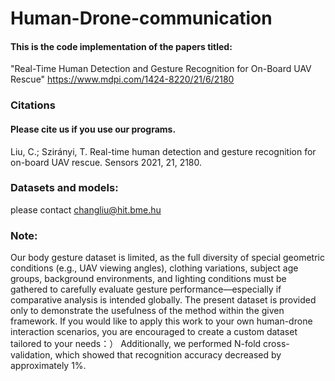 # Human-Drone-communication

#### This is the code implementation of the papers titled:
"Real-Time Human Detection and Gesture Recognition for On-Board UAV Rescue" 
https://www.mdpi.com/1424-8220/21/6/2180


### Citations
#### Please cite us if you use our programs.

Liu, C.; Szirányi, T. Real-time human detection and gesture recognition for on-board UAV rescue. Sensors 2021, 21, 2180. 


### Datasets and models: 
please contact changliu@hit.bme.hu

### Note: 
Our body gesture dataset is limited, as the full diversity of special geometric conditions (e.g., UAV viewing angles), clothing variations, subject age groups, background environments, and lighting conditions must be gathered to carefully evaluate gesture performance—especially if comparative analysis is intended globally. 
The present dataset is provided only to demonstrate the usefulness of the method within the given framework. 
If you would like to apply this work to your own human-drone interaction scenarios, you are encouraged to create a custom dataset tailored to your needs：）
Additionally, we performed N-fold cross-validation, which showed that recognition accuracy decreased by approximately 1%.
